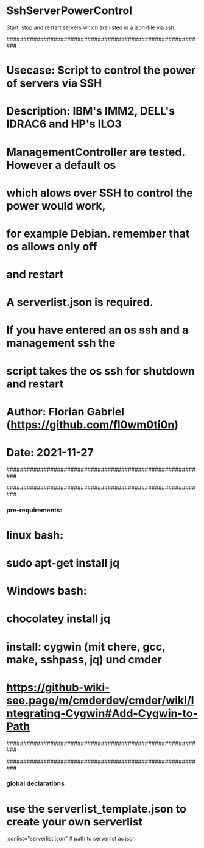 # SshServerPowerControl
Start, stop and restart servers which are listed in a json-file via ssh.

###########################################################
# Usecase: Script to control the power of servers via SSH #
# Description: IBM's IMM2, DELL's IDRAC6 and HP's ILO3    #
# ManagementController are tested. However a default os   #
# which alows over SSH to control the power would work,   #
# for example Debian. remember that os allows only off    #
# and restart                                             #
# A serverlist.json is required.                          #
# If you have entered an os ssh and a management ssh the  #
# script takes the os ssh for shutdown and restart        #
#                                                         #
# Author: Florian Gabriel (https://github.com/fl0wm0ti0n) #
# Date: 2021-11-27                                        #                                              
###########################################################

###########################################################
### pre-requirements:
# linux bash:   
# sudo apt-get install jq

# Windows bash:
# chocolatey install jq
# install: cygwin (mit chere, gcc, make, sshpass, jq) und cmder
# https://github-wiki-see.page/m/cmderdev/cmder/wiki/Integrating-Cygwin#Add-Cygwin-to-Path
###########################################################

###########################################################
### global declarations
# use the serverlist_template.json to create your own serverlist
jsonlist="serverlist.json" # path to serverlist as json
